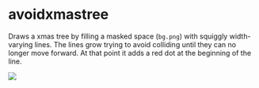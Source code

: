 # avoidxmastree

Draws a xmas tree by filling a masked space (`bg.png`) with squiggly width-varying lines.
The lines grow trying to avoid colliding until they can no longer move forward.
At that point it adds a red dot at the beginning of the line.

![](https://raw.githubusercontent.com/hamoid/Fun-Programming/master/processing/ideas/2017/12/avoidxmastree/thumb.png)

